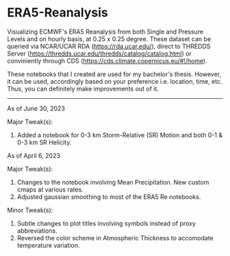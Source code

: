 # ERA5-Reanalysis
Visualizing ECMWF's ERA5 Reanalysis from both Single and Pressure Levels and on hourly basis, 
at 0.25 x 0.25 degree. These dataset can be queried via NCAR/UCAR RDA (https://rda.ucar.edu/),
direct to THREDDS Server (https://thredds.ucar.edu/thredds/catalog/catalog.html) or conviniently through
CDS (https://cds.climate.copernicus.eu/#!/home).

These notebooks that I created are used for my bachelor's thesis. However, it 
can be used, accordingly based on your preference i.e. location, time, etc. Thus, you can definitely
make improvements out of it.

---------------
As of June 30, 2023

Major Tweak(s):
1. Added a notebook for 0-3 km Storm-Relative (SR) Motion and both 0-1 & 0-3 km SR Helicity.

As of April 6, 2023

Major Tweak(s):
1. Changes to the notebook involving Mean Precipitation. New custom cmaps at various rates.
2. Adjusted gaussian smoothing to most of the ERA5 Re notebooks. 

Minor Tweak(s):
1. Subtle changes to plot titles involving symbols instead of proxy abbreviations. 
2.  Reversed the color scheme in Atmospheric Thickness to accomodate temperature variation.
